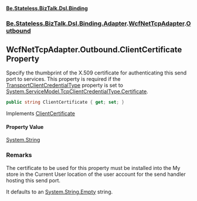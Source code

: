 #### [Be.Stateless.BizTalk.Dsl.Binding](README.md 'README')
### [Be.Stateless.BizTalk.Dsl.Binding.Adapter](Be.Stateless.BizTalk.Dsl.Binding.Adapter.md 'Be.Stateless.BizTalk.Dsl.Binding.Adapter').[WcfNetTcpAdapter](WcfNetTcpAdapter.md 'Be.Stateless.BizTalk.Dsl.Binding.Adapter.WcfNetTcpAdapter').[Outbound](WcfNetTcpAdapter.Outbound.md 'Be.Stateless.BizTalk.Dsl.Binding.Adapter.WcfNetTcpAdapter.Outbound')

## WcfNetTcpAdapter.Outbound.ClientCertificate Property

Specify the thumbprint of the X.509 certificate for authenticating this send port to services. This property is
required if the [TransportClientCredentialType](WcfNetTcpAdapter_TConfig_.TransportClientCredentialType.md 'Be.Stateless.BizTalk.Dsl.Binding.Adapter.WcfNetTcpAdapter<TConfig>.TransportClientCredentialType') property is set to [System.ServiceModel.TcpClientCredentialType.Certificate](https://docs.microsoft.com/en-us/dotnet/api/System.ServiceModel.TcpClientCredentialType.Certificate 'System.ServiceModel.TcpClientCredentialType.Certificate').

```csharp
public string ClientCertificate { get; set; }
```

Implements [ClientCertificate](IAdapterConfigClientCertificate.ClientCertificate.md 'Be.Stateless.BizTalk.Dsl.Binding.Adapter.IAdapterConfigClientCertificate.ClientCertificate')

#### Property Value
[System.String](https://docs.microsoft.com/en-us/dotnet/api/System.String 'System.String')

### Remarks

The certificate to be used for this property must be installed into the My store in the Current User location of
the user account for the send handler hosting this send port.

It defaults to an [System.String.Empty](https://docs.microsoft.com/en-us/dotnet/api/System.String.Empty 'System.String.Empty') string.